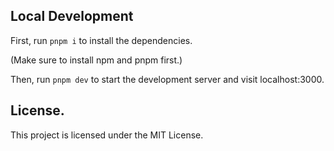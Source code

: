 ## Local Development

First, run `pnpm i` to install the dependencies.

(Make sure to install npm and pnpm first.)

Then, run `pnpm dev` to start the development server and visit localhost:3000.


## License.

This project is licensed under the MIT License.
